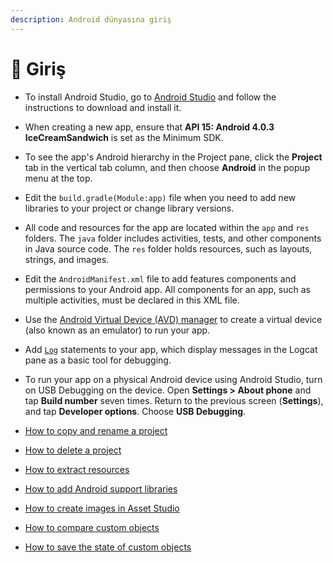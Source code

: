 ```yaml
---
description: Android dünyasına giriş
---
```


# 🔰 Giriş

* To install Android Studio, go to [Android Studio](https://developer.android.com/sdk/index.html) and follow the instructions to download and install it.
* When creating a new app, ensure that **API 15: Android 4.0.3 IceCreamSandwich** is set as the Minimum SDK.
* To see the app's Android hierarchy in the Project pane, click the **Project** tab in the vertical tab column, and then choose **Android** in the popup menu at the top.
* Edit the `build.gradle(Module:app)` file when you need to add new libraries to your project or change library versions.
* All code and resources for the app are located within the `app` and `res` folders. The `java` folder includes activities, tests, and other components in Java source code. The `res` folder holds resources, such as layouts, strings, and images.
* Edit the `AndroidManifest.xml` file to add features components and permissions to your Android app. All components for an app, such as multiple activities, must be declared in this XML file.
* Use the [Android Virtual Device \(AVD\) manager](http://developer.android.com/tools/devices/managing-avds.html) to create a virtual device \(also known as an emulator\) to run your app.
* Add [`Log`](https://developer.android.com/reference/android/util/Log.html) statements to your app, which display messages in the Logcat pane as a basic tool for debugging.
* To run your app on a physical Android device using Android Studio, turn on USB Debugging on the device. Open **Settings &gt; About phone** and tap **Build number** seven times. Return to the previous screen \(**Settings**\), and tap **Developer options**. Choose **USB Debugging**.



* [How to copy and rename a project](https://google-developer-training.github.io/android-developer-fundamentals-course-concepts-v2/appendix/appendix-utilities/appendix-utilities.html#copy_project)
* [How to delete a project](https://google-developer-training.github.io/android-developer-fundamentals-course-concepts-v2/appendix/appendix-utilities/appendix-utilities.html#delete_project)
* [How to extract resources](https://google-developer-training.github.io/android-developer-fundamentals-course-concepts-v2/appendix/appendix-utilities/appendix-utilities.html#extractresources)
* [How to add Android support libraries](https://google-developer-training.github.io/android-developer-fundamentals-course-concepts-v2/appendix/appendix-utilities/appendix-utilities.html#add_support_libraries)
* [How to create images in Asset Studio](https://google-developer-training.github.io/android-developer-fundamentals-course-concepts-v2/appendix/appendix-utilities/appendix-utilities.html#asset_studio)
* [How to compare custom objects](https://google-developer-training.github.io/android-developer-fundamentals-course-concepts-v2/appendix/appendix-utilities/appendix-utilities.html#compare_objects)
* [How to save the state of custom objects](https://google-developer-training.github.io/android-developer-fundamentals-course-concepts-v2/appendix/appendix-utilities/appendix-utilities.html#save_objects)

